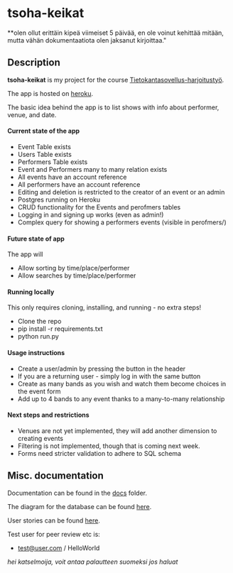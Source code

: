 # tsoha-keikat

**olen ollut erittäin kipeä viimeiset 5 päivää, en ole voinut kehittää mitään, mutta vähän dokumentaatiota olen jaksanut kirjoittaa."

## Description
**tsoha-keikat** is my project for the course [Tietokantasovellus-harjoitustyö](https://materiaalit.github.io/tsoha-20/).

The app is hosted on [heroku](https://tsoha-keikat.herokuapp.com/).

The basic idea behind the app is to list shows with info about performer, venue, and date.

#### Current state of the app

* Event Table exists
* Users Table exists
* Performers Table exists
* Event and Performers many to many relation exists
* All events have an account reference
* All performers have an account reference
* Editing and deletion is restricted to the creator of an event or an admin
* Postgres running on Heroku
* CRUD functionality for the Events and perofmers tables
* Logging in and signing up works (even as admin!)
* Complex query for showing a performers events (visible in perofmers/<id>)

#### Future state of app
The app will
* Allow sorting by time/place/performer
* Allow searches by time/place/performer

#### Running locally
This only requires cloning, installing, and running - no extra steps!
* Clone the repo
* pip install -r requirements.txt
* python run.py

#### Usage instructions
* Create a user/admin by pressing the button in the header
* If you are a returning user - simply log in with the same button
* Create as many bands as you wish and watch them become choices in the event form
* Add up to 4 bands to any event thanks to a many-to-many relationship

#### Next steps and restrictions
* Venues are not yet implemented, they will add another dimension to creating events
* Filtering is not implemented, though that is coming next week.
* Forms need stricter validation to adhere to SQL schema

## Misc. documentation
Documentation can be found in the [docs](/docs) folder.

The diagram for the database can be found [here](/docs/Diagram.png).

User stories can be found [here](/docs/stories.md).

Test user for peer review etc is:
* test@user.com / HelloWorld

*hei katselmoija, voit antaa palautteen suomeksi jos haluat*
